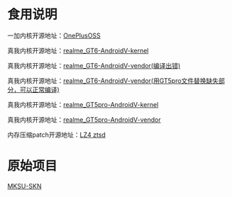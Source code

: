 # 食用说明
一加内核开源地址：[OnePlusOSS](https://github.com/OnePlusOSS/kernel_manifest)

真我内核开源地址：[realme_GT6-AndroidV-kernel](https://github.com/realme-kernel-opensource/realme_GT6-AndroidV-kernel-source-)

真我内核开源地址：[realme_GT6-AndroidV-vendor(编译出错)](https://github.com/realme-kernel-opensource/realme_GT6-AndroidV-vendor-source)

真我内核开源地址：[realme_GT6-AndroidV-vendor(用GT5pro文件替换缺失部分，可以正常编译)](https://github.com/Carl1984/realme_GT6-AndroidV-vendor-source)

真我内核开源地址：[realme_GT5pro-AndroidV-kernel](https://github.com/realme-kernel-opensource/realme_GT5pro-AndroidV-kernel-source)

真我内核开源地址：[realme_GT5pro-AndroidV-vendor](https://github.com/realme-kernel-opensource/realme_GT5pro-AndroidV-vendor-source)

内存压缩patch开源地址：[LZ4 ztsd](https://github.com/ferstar/kernel_manifest/tree/realme/sm8650)

# 原始项目
[MKSU-SKN](https://github.com/ShirkNeko/KernelSU)
